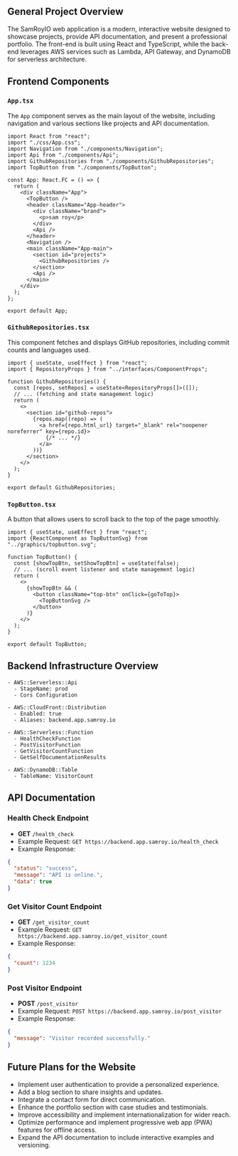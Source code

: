 ## General Project Overview

The SamRoyIO web application is a modern, interactive website designed to showcase projects, provide API documentation, and present a professional portfolio. The front-end is built using React and TypeScript, while the back-end leverages AWS services such as Lambda, API Gateway, and DynamoDB for serverless architecture.

## Frontend Components

### `App.tsx`
The `App` component serves as the main layout of the website, including navigation and various sections like projects and API documentation.

```tsx
import React from "react";
import "./css/App.css";
import Navigation from "./components/Navigation";
import Api from "./components/Api";
import GithubRepositories from "./components/GithubRepositories";
import TopButton from "./components/TopButton";

const App: React.FC = () => {
  return (
    <div className="App">
      <TopButton />
      <header className="App-header">
        <div className="brand">
          <p>sam roy</p>
        </div>
        <Api />
      </header>
      <Navigation />
      <main className="App-main">
        <section id="projects">
          <GithubRepositories />
        </section>
        <Api />
      </main>
    </div>
  );
};

export default App;
```

### `GithubRepositories.tsx`
This component fetches and displays GitHub repositories, including commit counts and languages used.

```tsx
import { useState, useEffect } from "react";
import { RepositoryProps } from "../interfaces/ComponentProps";

function GithubRepositories() {
  const [repos, setRepos] = useState<RepositoryProps[]>([]);
  // ... (fetching and state management logic)
  return (
    <>
      <section id="github-repos">
        {repos.map((repo) => (
          <a href={repo.html_url} target="_blank" rel="noopener noreferrer" key={repo.id}>
            {/* ... */}
          </a>
        ))}
      </section>
    </>
  );
}

export default GithubRepositories;
```

### `TopButton.tsx`
A button that allows users to scroll back to the top of the page smoothly.

```tsx
import { useState, useEffect } from "react";
import {ReactComponent as TopButtonSvg} from "../graphics/topbutton.svg";

function TopButton() {
  const [showTopBtn, setShowTopBtn] = useState(false);
  // ... (scroll event listener and state management logic)
  return (
    <>
      {showTopBtn && (
        <button className="top-btn" onClick={goToTop}>
          <TopButtonSvg />
        </button>
      )}
    </>
  );
}

export default TopButton;
```

## Backend Infrastructure Overview
```
- AWS::Serverless::Api
  - StageName: prod
  - Cors Configuration

- AWS::CloudFront::Distribution
  - Enabled: true
  - Aliases: backend.app.samroy.io

- AWS::Serverless::Function
  - HealthCheckFunction
  - PostVisitorFunction
  - GetVisitorCountFunction
  - GetSelfDocumentationResults

- AWS::DynamoDB::Table
  - TableName: VisitorCount
```

## API Documentation

### Health Check Endpoint

- **GET** `/health_check`
- Example Request: `GET https://backend.app.samroy.io/health_check`
- Example Response:
```json
{
  "status": "success",
  "message": "API is online.",
  "data": true
}
```

### Get Visitor Count Endpoint

- **GET** `/get_visitor_count`
- Example Request: `GET https://backend.app.samroy.io/get_visitor_count`
- Example Response:
```json
{
  "count": 1234
}
```

### Post Visitor Endpoint

- **POST** `/post_visitor`
- Example Request: `POST https://backend.app.samroy.io/post_visitor`
- Example Response:
```json
{
  "message": "Visitor recorded successfully."
}
```

## Future Plans for the Website

- Implement user authentication to provide a personalized experience.
- Add a blog section to share insights and updates.
- Integrate a contact form for direct communication.
- Enhance the portfolio section with case studies and testimonials.
- Improve accessibility and implement internationalization for wider reach.
- Optimize performance and implement progressive web app (PWA) features for offline access.
- Expand the API documentation to include interactive examples and versioning.